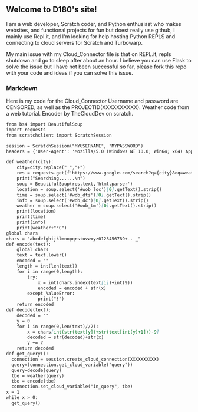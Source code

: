 ## Welcome to D180's site!

I am a web developer, Scratch coder, and Python enthusiast who makes websites, and functional projects for fun but doest really use github, I mainly use Repl.it, and I'm looking for help hosting Python REPLS and connecting to cloud servers for Scratch and Turbowarp.

My main issue with my Cloud_Connector file is that on REPL.it, repls shutdown and go to sleep after about an hour. 
I believe you can use Flask to solve the issue but I have not been successful so far, please fork this repo with your code and ideas if you can solve this issue.
### Markdown

Here is my code for the Cloud_Connector
Username and password are CENSORED, as well as the PROJECTID(XXXXXXXXXX).
Weather code from a web tutorial.
Encoder by TheCloudDev on scratch.

```markdown
from bs4 import BeautifulSoup
import requests
from scratchclient import ScratchSession

session = ScratchSession("MYUSERNAME", "MYPASSWORD")
headers = {'User-Agent': 'Mozilla/5.0 (Windows NT 10.0; Win64; x64) AppleWebKit/537.36 (KHTML, like Gecko) Chrome/58.0.3029.110 Safari/537.3'}

def weather(city):
    city=city.replace(" ","+")
    res = requests.get(f'https://www.google.com/search?q={city}&oq=weather&aqs=chrome.0.35i39l2j0l4j46j69i60.6128j1j7&sourceid=chrome&ie=UTF-8',headers=headers)
    print("Searching......\n")
    soup = BeautifulSoup(res.text,'html.parser')   
    location = soup.select('#wob_loc')[0].getText().strip()  
    time = soup.select('#wob_dts')[0].getText().strip()       
    info = soup.select('#wob_dc')[0].getText().strip() 
    weather = soup.select('#wob_tm')[0].getText().strip()
    print(location)
    print(time)
    print(info)
    print(weather+"°C") 
global chars
chars = "abcdefghijklmnopqrstuvwxyz0123456789+-. _"
def encode(text):
    global chars
    text = text.lower()
    encoded = ""
    length = int(len(text))
    for i in range(0,length):
        try:
            x = int(chars.index(text[i])+int(9))
            encoded = encoded + str(x)
        except ValueError:
            print("!")
    return encoded
def decode(text):
    decoded = ""
    y = 0
    for i in range(0,len(text)//2):
        x = chars[int(str(text[y])+str(text[int(y)+1]))-9]
        decoded = str(decoded)+str(x)
        y += 2
    return decoded
def get_query():
  connection = session.create_cloud_connection(XXXXXXXXXX)
  query=(connection.get_cloud_variable("query"))
  query=decode(query)
  tbe = weather(query)
  tbe = encode(tbe)
  connection.set_cloud_variable("in_query", tbe)
x = 1
while x > 0:
  get_query()
```

